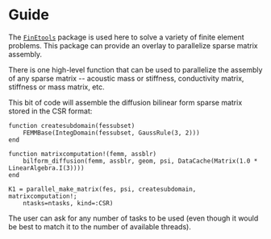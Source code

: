 # Guide

The [`FinEtools`](https://petrkryslucsd.github.io/FinEtools.jl/latest/index.html) 
package is used here to solve a variety of finite element problems.
This package can provide an overlay to parallelize sparse matrix assembly.

There is one high-level function that can be used to parallelize the assembly of any sparse matrix -- acoustic mass or stiffness,  conductivity matrix, stiffness or mass matrix, etc.

This bit of code will assemble the diffusion bilinear form sparse matrix stored in the CSR format:
```
function createsubdomain(fessubset)
    FEMMBase(IntegDomain(fessubset, GaussRule(3, 2)))
end

function matrixcomputation!(femm, assblr)
    bilform_diffusion(femm, assblr, geom, psi, DataCache(Matrix(1.0 * LinearAlgebra.I(3))))
end

K1 = parallel_make_matrix(fes, psi, createsubdomain, matrixcomputation!;
    ntasks=ntasks, kind=:CSR)
```
The user can ask for any number of tasks to be used (even though it would be best to match it to the number of available threads).